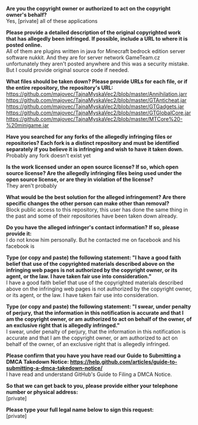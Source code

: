 **Are you the copyright owner or authorized to act on the copyright owner's behalf?**  
Yes, [private] all of these applications

**Please provide a detailed description of the original copyrighted work that has allegedly been infringed. If possible, include a URL to where it is posted online.**  
All of them are plugins written in java for Minecraft bedrock edition server software nukkit. And they are for server network GameTeam.cz unfortunately they aren't posted anywhere and this was a security mistake. But I could provide original source code if needed.

**What files should be taken down? Please provide URLs for each file, or if the entire repository, the repository's URL:**    
https://github.com/majovec/TajnaMyskaVec2/blob/master/Annihilation.jarr 
https://github.com/majovec/TajnaMyskaVec2/blob/master/GTAnticheat.jar  
https://github.com/majovec/TajnaMyskaVec2/blob/master/GTGadgets.jar  
https://github.com/majovec/TajnaMyskaVec2/blob/master/GTGlobalCore.jar  
https://github.com/majovec/TajnaMyskaVec2/blob/master/MTCore%20-%20minigame.jar  

**Have you searched for any forks of the allegedly infringing files or repositories? Each fork is a distinct repository and must be identified separately if you believe it is infringing and wish to have it taken down.**  
Probably any fork doesn't exist yet

**Is the work licensed under an open source license? If so, which open source license? Are the allegedly infringing files being used under the open source license, or are they in violation of the license?**  
They aren't probably

**What would be the best solution for the alleged infringement? Are there specific changes the other person can make other than removal?**  
Block public access to this repository, this user has done the same thing in the past and some of their repositories have been taken down already.

**Do you have the alleged infringer's contact information? If so, please provide it:**  
I do not know him personally. But he contacted me on facebook and his facebook is

**Type (or copy and paste) the following statement: "I have a good faith belief that use of the copyrighted materials described above on the infringing web pages is not authorized by the copyright owner, or its agent, or the law. I have taken fair use into consideration."**  
I have a good faith belief that use of the copyrighted materials described above on the infringing web pages is not authorized by the copyright owner, or its agent, or the law. I have taken fair use into consideration.

**Type (or copy and paste) the following statement: "I swear, under penalty of perjury, that the information in this notification is accurate and that I am the copyright owner, or am authorized to act on behalf of the owner, of an exclusive right that is allegedly infringed."**  
I swear, under penalty of perjury, that the information in this notification is accurate and that I am the copyright owner, or am authorized to act on behalf of the owner, of an exclusive right that is allegedly infringed.

**Please confirm that you have you have read our Guide to Submitting a DMCA Takedown Notice: https://help.github.com/articles/guide-to-submitting-a-dmca-takedown-notice/**  
I have read and understand GitHub's Guide to Filing a DMCA Notice.

**So that we can get back to you, please provide either your telephone number or physical address:**  
[private]  

**Please type your full legal name below to sign this request:**  
[private]  
